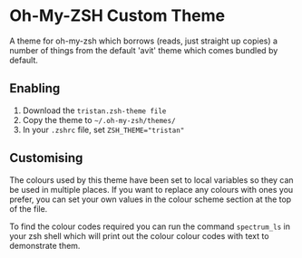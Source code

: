 # Oh-My-ZSH Custom Theme
A theme for oh-my-zsh which borrows (reads, just straight up copies) a number of things from the default 'avit' theme which comes bundled by default.

## Enabling
1. Download the `tristan.zsh-theme file`
2. Copy the theme to `~/.oh-my-zsh/themes/`
3. In your `.zshrc` file, set `ZSH_THEME="tristan"`

## Customising
The colours used by this theme have been set to local variables so they can be used in multiple places.
If you want to replace any colours with ones you prefer, you can set your own values in the colour scheme section at the top of the file.

To find the colour codes required you can run the command `spectrum_ls` in your zsh shell which will print out the colour colour codes with text to demonstrate them.

